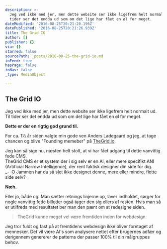 ```yaml
---
description: >-
  Jeg ved ikke med jer, men dette website ser ikke ligefrem helt normalt ud. Til
  tider ser det endda ud som om det lige har fået en øl for meget. 
dateModified: '2016-08-25T20:21:20.196Z'
datePublished: '2016-08-25T20:21:26.939Z'
title: The Grid IO
author: []
publisher: {}
via: {}
starred: false
sourcePath: _posts/2016-08-25-the-grid-io.md
inFeed: true
hasPage: false
inNav: false
_type: MediaObject

---
```

## The Grid IO

Jeg ved ikke med jer, men dette website ser ikke ligefrem helt normalt ud. Til tider ser det endda ud som om det lige har fået en øl for meget. 

**Dette er der en rigtig god grund til.**

For ca. 1½ år siden valgte min gode ven Anders Ladegaard og jeg, at tage chancen og blive "Founding memeber" på [TheGrid.io][0]. 

Jeg kan så sige nu, næsten helt stolt, at vi har fået adgang til dette vanvittig fede CMS.   
TheGrid CMS er et system der i sig selv er en AI, eller mere specifikt ANI (Artificial Narrow Intelligence), der rent faktisk designer din side for dig.   
_- :O Jammen har du så slet ikke designet denne, mere eller mindre, flotte side selv? _

**Næh.**

Eller jo, både og. Man sætter retnings linjerne op, laver indholdet, sørger for nogle vanvittig fede billeder også tager den sig ellers af resten. Hvis man så er utilfreds med resultatet ber man den pænt om at redesigne siden. 
> 
> TheGrid kunne meget vel være fremtiden inden for webdesign.

Jeg tror fuldt og fast på at fremtidens webdesign ikke bliver foretaget af mennesker. Det vil være AI's som analysere nettet efter brugernes adfær og derigennem genererer de patterns der passer 100% til din målgruppes behov.

[0]: http://thegrid.io/